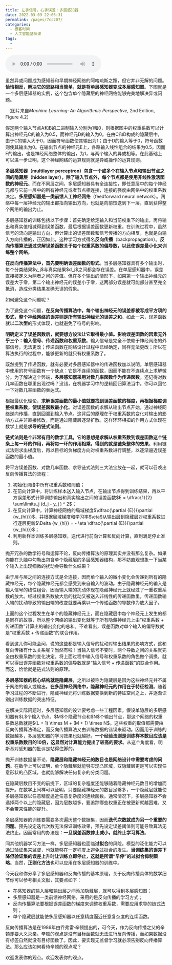 ```yaml
---
title: 左手信号，右手误差：多层感知器
date: 2022-03-09 22:05:31
permalink: /pages/7cc207/
categories:
  - 极客时间
  - 人工智能基础课
tags:
  - 
---
```

<audio title="18人工神经网络.左手信号，右手误差：多层感知器" src="https://static001.geekbang.org/resource/audio/cc/79/ccb037710d4f4b1e387fb69cb00f9c79.mp3" controls="controls"></audio> 
<p>虽然异或问题成为感知器和早期神经网络的阿喀琉斯之踵，但它并非无解的问题。<strong>恰恰相反，解决它的思路相当简单，就是将单层感知器变成多层感知器</strong>。下图就是一个多层感知器的实例，这个包含单个隐藏层的神经网络能够完美地解决异或问题。</p>
<p><img src="https://static001.geekbang.org/resource/image/ca/43/ca2dac3a4fd898ca87ff59b2be01aa43.png" alt="">
（图片来自<em>Machine Learning: An Algorithmic Perspective</em>, 2nd Edition, Figure 4.2）</p>
<p>假定两个输入节点A和B的二进制输入分别为1和0，则根据图中的权重系数可以计算出神经元C的输入为0.5，而神经元D的输入为0。在由C和D构成的隐藏层中，由于C的输入大于0，因而符号函数使其输出为1；由于D的输入等于0，符号函数则使其输出为0。在输出节点的神经元E上，各路输入线性组合的结果为0.5，因而E的输出，也是神经网络整体的输出，为1，与两个输入的异或相等。在此基础上可以进一步证明，这个神经网络的运算规则就是异或操作的运算规则。</p>
<p><strong>多层感知器（multilayer perceptron）包含一个或多个在输入节点和输出节点之间的隐藏层（hidden layer），除了输入节点外，每个节点都是使用非线性激活函数的神经元</strong>。而在不同层之间，多层感知器具有全连接性，即任意层中的每个神经元都与它前一层中的所有神经元或者节点相连接，连接的强度由网络中的权重系数决定。<strong>多层感知器是一类前馈人工神经网络</strong>（feedforward neural network）。网络中每一层神经元的输出都指向输出方向，也就是向前馈送到下一层，直到获得整个网络的输出为止。</p>
<p>多层感知器的训练包括以下步骤：首先确定给定输入和当前权重下的输出，再将输出和真实值相减得到误差函数，最后根据误差函数更新权重。在训练过程中，虽然信号的流向是输出方向，但计算出的误差函数和信号传播的方向相反，也就是向输入方向传播的，正因如此，这种学习方式得名<strong>反向传播</strong>（backpropagation）。<strong>反向传播算法通过求解误差函数关于每个权重系数的偏导数，以此使误差最小化来训练整个网络</strong>。</p>
<p><strong>在反向传播算法中，首先要明确误差函数的形式</strong>。当多层感知器具有多个输出时，每个分类结果$y_j$与真实结果$d_j$之间都会存在误差。在单层感知器中，误差直接被定义为两者之间的差值。但在多个输出的情形下，如果第一个输出神经元的误差大于零，第二个输出神经元的误差小于零，这两部分误差就可能部分甚至完全抵消，造成分类结果准确无误的假象。</p>
<p>如何避免这个问题呢？</p>
<!-- [[[read_end]]] -->
<p>为了避免这个问题，<strong>在反向传播算法中，每个输出神经元的误差都被写成平方项的形式，整个神经网络的误差则是所有输出神经元的误差之和</strong>。如此一来，误差函数就以<strong>二次型</strong>的形式体现，也就避免了符号的影响。</p>
<p><strong>明确定义了误差函数后，就要想方设法让它取得最小值。影响误差函数的因素无外乎三个：输入信号、传递函数和权重系数</strong>。输入信号是完全不依赖于神经网络的外部信号，无法更改；传递函数在网络设计过程中已经确定，同样无法更改；所以在算法执行的过程中，能够更新的就只有权重系数了。</p>
<p>既然提到了传递函数，就有必要对多层感知器中的传递函数加以说明。单层感知器中使用的符号函数有一个缺点：它是不连续的函数，因而不能在不连续点上求解微分。为了解决这个弊端，<strong>多层感知器采用对数几率函数作为传递函数</strong>。还记得对数几率函数在哪里出现过吗？没错，在机器学习中的逻辑回归算法当中。你可以回忆一下对数几率函数的表达式。</p>
<p>根据最优化理论，<strong>求解误差函数的最小值就要找到误差函数的梯度，再根据梯度调整权重系数，使误差函数最小化</strong>。对误差函数的求解从输出节点开始，通过神经网络逆向传播，直到回溯到输入节点。这背后的原理在于权重系数的变化对输出的影响方式并非直接修改，而是通过隐藏层逐渐扩散。这样环环相扣的作用方式体现在数学上就是<strong>求导的链式法则</strong>。</p>
<p><strong>链式法则是个非常有用的数学工具，它的思想是求解从权重系数到误差函数这个链条上每一环的作用，再将每一环的作用相乘，得到的就是链条整体的效果</strong>。利用链式法则求出梯度后，再以目标的负梯度方向对权重系数进行调整，以逐渐逼近误差函数的最小值。</p>
<p>将平方误差函数、对数几率函数、求导链式法则三大法宝放在一起，就可以召唤出反向传播算法的流程：</p>
<ol>
<li>初始化网络中所有权重系数和阈值；</li>
<li>在前向计算中，将训练样本送入输入节点，在输出节点得到训练结果，再以平方误差形式计算训练输出和真实输出之间的误差函数$E = \dfrac{1}{2} \sum\limits_j (d_j - y_j ) ^ 2$；</li>
<li>在反向计算中，计算神经网络的局域梯度$\dfrac{\partial {E}}{\partial {w_{hi}}}$，并根据局域梯度和学习率$\eta$从输出层到隐藏层对权重系数进行逐层更新$\Delta {w_{hi}} = - \eta \dfrac{\partial {E}}{\partial {w_{hi}}}$；</li>
<li>利用新样本训练多层感知器，迭代进行前向计算和反向计算，直到满足停止准则。</li>
</ol>
<p>抛开冗杂的数学符号和运算不论，反向传播算法的原理其实并没有那么复杂。如果你能在头脑中勾勒出包含单个隐藏层的多层感知器结构，那不妨直观想象一下当某个输入上出现细微的扰动会导致什么结果？</p>
<p>由于层与层之间的连接方式是全连接，因而单个输入的微小变化会传递到所有的隐藏神经元，每个隐藏神经元都会感受到来自输入的波动。由于隐藏神经元的输入是输入信号的线性组合，因而输入端的扰动体现在隐藏神经元上就经过了一重权重系数的放大。经过权重系数放大后的扰动又被送入非线性的传递函数里，传递函数输入端的扰动导致的输出端的改变就要再乘以一个传递函数的导数作为放大因子。</p>
<p>上面的这个过程发生在单个的隐藏神经元上，而在隐藏层中每个神经元上发生的都是同样的故事，所以整个网络的输出变化就等于所有隐藏神经元上由“权重系数 + 传递函数”计算出的输出变化的总和。不难看出，误差函数对单个输入的偏导数就是“权重系数 + 传递函数”的联合作用。</p>
<p>看到这儿你可能会问，说的这些都是输入信号的扰动对输出结果的影响方式，这和反向传播有什么关系呢？当然有啦！当输入信号不变时，两个导数之间的关系就完全由权重系数的变化决定。将上面过程中输入信号和权重系数的角色做个调换，就可以得出误差函数对权重系数的偏导数就是“输入信号 + 传递函数”的联合作用。而这，恰恰就是链式法则的原理。</p>
<p><strong>多层感知器的核心结构就是隐藏层</strong>，之所以被称为隐藏层是因为这些神经元并不属于网络的输入或输出。<strong>在多层神经网络中，隐藏神经元的作用在于特征检测</strong>。随着学习过程的不断进行，隐藏神经元将训练数据变换到新的特征空间之上，并逐渐识别出训练数据的突出特征。</p>
<p>在解决实际问题时，多层感知器的设计要考虑一些工程因素。假设单隐层的多层感知器有$L$个输入节点、$M$个隐藏节点和$N$个输出节点，那这个网络的权重系数总数就是$(L + 1) \times M + (M + 1) \times N$。这些权重的取值都需要由反向传播算法确定，而反向传播算法又由训练数据的错误来驱动。因而用于训练的数据越多，多层感知器的学习效果也就越好。<strong>一个经验法则是训练样本数目应该是权重系数数目的10倍，这显然对计算能力提出了较高的要求</strong>。从这个角度看，明斯基对感知器的批评是站得住脚的。</p>
<p>抛开训练数据量不论，<strong>隐藏层和隐藏神经元的数目也是网络设计中需要考虑的问题</strong>。在数学上可以证明，单个隐藏层就能够实现凸区域，双隐藏层更是可以实现任意形状的凸区域，也就能够解决任何复杂的分类问题。</p>
<p>在隐藏层数目不变的前提下，区域的复杂程度还能够随着隐藏神经元数目的增加而提升。在数学上同样可以证明，只要隐藏神经元的数目足够多，一个隐藏层就能使多层感知器以任意精度逼近任意复杂度的连续函数。通常情况下，多层感知器不会选择两个以上的隐藏层，因为层数越多，要追踪哪些权重正在被更新就越困难，又不会带来性能的提升。</p>
<p>多层感知器的训练要需要多次遍历整个数据集，因而<strong>迭代次数就成为另一个重要的问题</strong>。预先设定迭代次数无法保证训练效果，预先设定误差阈值则可能导致算法无法终止。因而常用的办法是：<strong>一旦误差函数停止减小，就终止学习算法</strong>。</p>
<p>同其他机器学习方法一样，多层感知器也面临<strong>过拟合</strong>的风险。模型的泛化能力可以通过验证集来监督，也就能够在一定程度上避免过拟合的发生。<strong>当训练集的误差下降但验证集的误差上升时让训练立即停止，这就是所谓“早停”的过拟合抑制策略</strong>。当然，<strong>正则化方法</strong>也可以应用在多层感知器的训练中。</p>
<p>今天我和你分享了多层感知器和反向传播的基本原理，关于反向传播具体的数学细节你可以参考相关文献，其要点如下：</p>
<ul>
<li>在感知器的输入层和输出层之间添加隐藏层，就可以得到多层感知器；</li>
<li>多层感知器是一类前馈神经网络，采用的是反向传播的学习方式；</li>
<li>反向传播算法要根据误差函数的梯度来调整权重系数，需要应用求导的链式法则；</li>
<li>单个隐藏层就能使多层感知器以任意精度逼近任意复杂度的连续函数。</li>
</ul>
<p>反向传播算法是在1986年由乔弗雷·辛顿提出的，可今天，作为反向传播之父的辛顿却要大义灭亲。辛顿的观点是没有目标函数就无法进行反向传播，而如果数据没有标签自然就没有目标函数了。因此，要实现无监督学习就必须告别反向传播算法。那么应该如何看待辛顿的观点呢？</p>
<p>欢迎发表你的观点。欢迎发表你的观点。</p>
<p><img src="https://static001.geekbang.org/resource/image/b8/6e/b885f71e6bef6d5c6d8ae96e73fa2a6e.jpg" alt=""></p>
<p></p>
